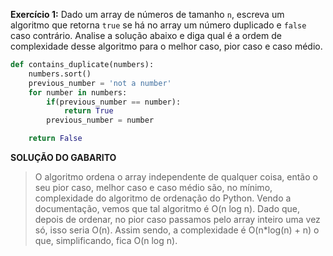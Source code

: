 **Exercício 1:** Dado um array de números de tamanho `n`, escreva um algoritmo que retorna `true` se há no array um número duplicado e `false` caso contrário. Analise a solução abaixo e diga qual é a ordem de complexidade desse algoritmo para o melhor caso, pior caso e caso médio.

```py
def contains_duplicate(numbers):
    numbers.sort()
    previous_number = 'not a number'
    for number in numbers:
        if(previous_number == number):
            return True
        previous_number = number

    return False
```

**SOLUÇÃO DO GABARITO** 

> O algoritmo ordena o array independente de qualquer coisa, então
> o seu pior caso, melhor caso e caso médio são, no mínimo,
> complexidade do algoritmo de ordenação do Python. Vendo a documentação,
> vemos que tal algoritmo é O(n log n). Dado que, depois de ordenar, no pior
> caso passamos pelo array inteiro uma vez só, isso seria O(n). Assim sendo,
> a complexidade é O(n*log(n) + n) o que, simplificando, fica O(n log n).
